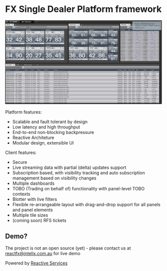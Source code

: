 
# FX Single Dealer Platform framework

!["screen1"](https://raw.githubusercontent.com/intelix/reactfx/master/screen1.png "screen1")

Platform features:

* Scalable and fault tolerant by design
* Low latency and high throughput
* End-to-end non-blocking backpressure 
* Reactive Architeture
* Modular design, extensible UI

Client features:

* Secure
* Live streaming data with partial (delta) updates support 
* Subscription based, with visibility tracking and auto subscription management based on visibility changes
* Multiple dashboards
* TOBO (Trading on behalf of) functionality with panel-level TOBO contexts
* Blotter with live filters
* Flexible re-arrangeable layout with drag-and-drop support for all panels and panel elements 
* Multiple tile sizes
* (coming soon) RFS tickets

## Demo?

The project is not an open source (yet) - please contact us at reactfx@intelix.com.au for live demo

Powered by [Reactive Services](https://github.com/intelix/reactiveservices)
